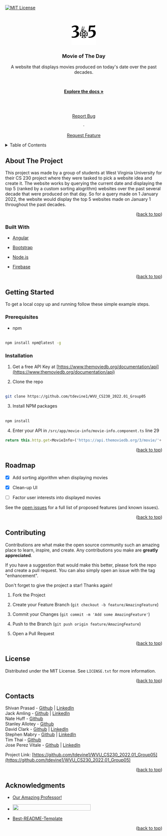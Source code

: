 
[![MIT License][license-shield]][license-url]

<!-- PROJECT LOGO -->

<br />

<div align="center">

<a href="https://github.com/tdevine1/WVU_CS230_2022.01_Group05">

<img src="/src/assets/MovieOfTheDay.jpg" alt="Logo" width="80" height="80">

</a>

<h3 align="center">Movie of The Day</h3>

<p align="center">

A website that displays movies produced on today's date over the past decades.

<br />

<a href="https://github.com/tdevine1/WVU_CS230_2022.01_Group05"><strong>Explore the docs »</strong></a>

<br />

<br />

<a href="https://github.com/tdevine1/WVU_CS230_2022.01_Group05/issues">Report Bug</a>

·

<a href="https://github.com/tdevine1/WVU_CS230_2022.01_Group05/issues">Request Feature</a>

</p>

</div>

<!-- TABLE OF CONTENTS -->

<details>

<summary>Table of Contents</summary>

<ol>

<li>

<a href="#about-the-project">About The Project</a>

<ul>

<li><a href="#built-with">Built With</a></li>

</ul>

</li>

<li>

<a href="#getting-started">Getting Started</a>

<ul>

<li><a href="#prerequisites">Prerequisites</a></li>

<li><a href="#installation">Installation</a></li>

</ul>

</li>

<li><a href="#usage">Usage</a></li>

<li><a href="#roadmap">Roadmap</a></li>

<li><a href="#contributing">Contributing</a></li>

<li><a href="#license">License</a></li>

<li><a href="#contact">Contact</a></li>

<li><a href="#acknowledgments">Acknowledgments</a></li>

</ol>

</details>

<!-- ABOUT THE PROJECT -->

##  About The Project

This project was made by a group of students at West Virginia University for their CS 230 project where they were tasked to pick a website idea and create it. The website works by querying the current date and displaying the top 5 (ranked by a custom sorting alogrithm) websites over the past several decade that were produced on that day. So for a query made on 1 January 2022, the website would display the top 5 websites made on January 1 throughout the past decades.

<p align="right">(<a href="#top">back to top</a>)</p>

###  Built With

* [Angular](https://angular.io/)

* [Bootstrap](https://getbootstrap.com)

* [Node.js](https://nodejs.org/)

* [Firebase](https://firebase.google.com/)

<p align="right">(<a href="#top">back to top</a>)</p>

<!-- GETTING STARTED -->

##  Getting Started

To get a local copy up and running follow these simple example steps.

###  Prerequisites


* npm

```sh

npm install npm@latest -g

```

###  Installation

1. Get a free API Key at [https://www.themoviedb.org/documentation/api](https://www.themoviedb.org/documentation/api)

2. Clone the repo

```sh

git clone https://github.com/tdevine1/WVU_CS230_2022.01_Group05

```

3. Install NPM packages

```sh

npm install

```

4. Enter your API in `/src/app/movie-info/movie-info.component.ts` line 29

```js
return this.http.get<MovieInfo>('https://api.themoviedb.org/3/movie/'+ movie_id +'?api_key=MY_API_KEY_HERE'); // <<< API KEY HERE

```

<p align="right">(<a href="#top">back to top</a>)</p>

<!-- USAGE EXAMPLES -->

##  Roadmap

- [x] Add sorting algorithm when displaying movies

- [x] Clean-up UI

- [ ] Factor user interests into displayed movies

See the [open issues](https://github.com/tdevine1/WVU_CS230_2022.01_Group05/issues) for a full list of proposed features (and known issues).

<p align="right">(<a href="#top">back to top</a>)</p>

<!-- CONTRIBUTING -->

##  Contributing

Contributions are what make the open source community such an amazing place to learn, inspire, and create. Any contributions you make are **greatly appreciated**.

If you have a suggestion that would make this better, please fork the repo and create a pull request. You can also simply open an issue with the tag "enhancement".

Don't forget to give the project a star! Thanks again!

1. Fork the Project

2. Create your Feature Branch (`git checkout -b feature/AmazingFeature`)

3. Commit your Changes (`git commit -m 'Add some AmazingFeature'`)

4. Push to the Branch (`git push origin feature/AmazingFeature`)

5. Open a Pull Request

<p align="right">(<a href="#top">back to top</a>)</p>

<!-- LICENSE -->

##  License

Distributed under the MIT License. See `LICENSE.txt` for more information.

<p align="right">(<a href="#top">back to top</a>)</p>

<!-- CONTACT -->

##  Contacts

Shivan Prasad - [Github](https://github.com/shivanprasad) | [LinkedIn](https://www.linkedin.com/in/shivanprasad/) \
Jack Amling - [Github](www.linkedin.com/in/jack-amling) | [LinkedIn](https://github.com/jaa0054) \
Nate Huff - [Github](https://github.com/Nate-Huff) \
Stanley Allotey - [Github](https://github.com/stallotey) \
David Clark - [Github](https://github.com/djc00001) | [LinkedIn](https://www.linkedin.com/in/david-clark-883359237/) \
Stephen Mabry - [Github](https://github.com/StephenMabry) | [LinkedIn](https://www.linkedin.com/in/stephen-mabry-546081217/) \
Tim Thai - [Github](https://github.com/thai0521) \
Jose Perez Vitale - [Github](https://github.com/josemavit24) | [LinkedIn](
https://www.linkedin.com/in/jose-vitale-0784491a7/)

Project Link: [https://github.com/tdevine1/WVU_CS230_2022.01_Group05](https://github.com/tdevine1/WVU_CS230_2022.01_Group05)

<p align="right">(<a href="#top">back to top</a>)</p>

<!-- ACKNOWLEDGMENTS -->

##  Acknowledgments

* [Our Amazing Professor!](https://github.com/tdevine1)

* [<img src="https://www.themoviedb.org/assets/2/v4/logos/v2/blue_long_2-9665a76b1ae401a510ec1e0ca40ddcb3b0cfe45f1d51b77a308fea0845885648.svg" height="20" width="250">](https://www.themoviedb.org/)

* [Best-README-Template](https://github.com/othneildrew/Best-README-Template/blob/master/README.md)


<p align="right">(<a href="#top">back to top</a>)</p>

<!-- MARKDOWN LINKS & IMAGES -->

<!-- https://www.markdownguide.org/basic-syntax/#reference-style-links -->

[license-shield]: https://img.shields.io/github/license/othneildrew/Best-README-Template.svg?style=for-the-badge

[license-url]: https://github.com/tdevine1/WVU_CS230_2022.01_Group05/blob/master/LICENSE.txt

[product-screenshot]: images/screenshot.png
